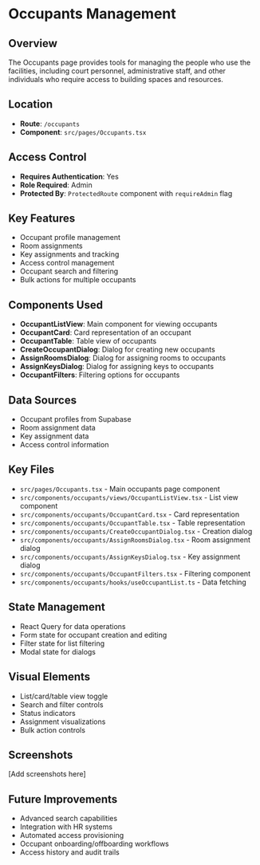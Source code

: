
# Occupants Management

## Overview
The Occupants page provides tools for managing the people who use the facilities, including court personnel, administrative staff, and other individuals who require access to building spaces and resources.

## Location
- **Route**: `/occupants`
- **Component**: `src/pages/Occupants.tsx`

## Access Control
- **Requires Authentication**: Yes
- **Role Required**: Admin
- **Protected By**: `ProtectedRoute` component with `requireAdmin` flag

## Key Features
- Occupant profile management
- Room assignments
- Key assignments and tracking
- Access control management
- Occupant search and filtering
- Bulk actions for multiple occupants

## Components Used
- **OccupantListView**: Main component for viewing occupants
- **OccupantCard**: Card representation of an occupant
- **OccupantTable**: Table view of occupants
- **CreateOccupantDialog**: Dialog for creating new occupants
- **AssignRoomsDialog**: Dialog for assigning rooms to occupants
- **AssignKeysDialog**: Dialog for assigning keys to occupants
- **OccupantFilters**: Filtering options for occupants

## Data Sources
- Occupant profiles from Supabase
- Room assignment data
- Key assignment data
- Access control information

## Key Files
- `src/pages/Occupants.tsx` - Main occupants page component
- `src/components/occupants/views/OccupantListView.tsx` - List view component
- `src/components/occupants/OccupantCard.tsx` - Card representation
- `src/components/occupants/OccupantTable.tsx` - Table representation
- `src/components/occupants/CreateOccupantDialog.tsx` - Creation dialog
- `src/components/occupants/AssignRoomsDialog.tsx` - Room assignment dialog
- `src/components/occupants/AssignKeysDialog.tsx` - Key assignment dialog
- `src/components/occupants/OccupantFilters.tsx` - Filtering component
- `src/components/occupants/hooks/useOccupantList.ts` - Data fetching

## State Management
- React Query for data operations
- Form state for occupant creation and editing
- Filter state for list filtering
- Modal state for dialogs

## Visual Elements
- List/card/table view toggle
- Search and filter controls
- Status indicators
- Assignment visualizations
- Bulk action controls

## Screenshots
[Add screenshots here]

## Future Improvements
- Advanced search capabilities
- Integration with HR systems
- Automated access provisioning
- Occupant onboarding/offboarding workflows
- Access history and audit trails
